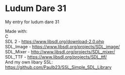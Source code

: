 Ludum Dare 31
=============

My entry for ludum dare 31

Made with:     
    C     
    SDL 2     - https://www.libsdl.org/download-2.0.php     
    SDL_Image - https://www.libsdl.org/projects/SDL_image/     
    SDL_Mixer - http://www.libsdl.org/projects/SDL_mixer/     
    SDL_TTF   - https://www.libsdl.org/projects/SDL_ttf/    
And my own libary SSL: https://github.com/Paulb23/SSL_Simple_SDL_Library     